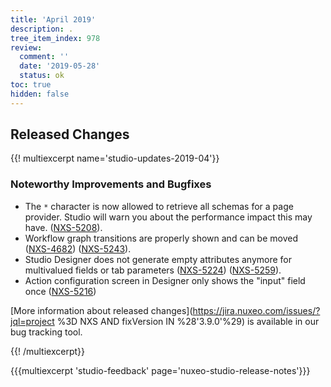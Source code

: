 ```yaml
---
title: 'April 2019'
description: .
tree_item_index: 978
review:
  comment: ''
  date: '2019-05-28'
  status: ok
toc: true
hidden: false
---
```


## Released Changes

{{! multiexcerpt name='studio-updates-2019-04'}}

### Noteworthy Improvements and Bugfixes

- The `*` character is now allowed to retrieve all schemas for a page provider. Studio will warn you about the performance impact this may have. ([NXS-5208](https://jira.nuxeo.com/browse/NXS-5208)).
- Workflow graph transitions are properly shown and can be moved ([NXS-4682](https://jira.nuxeo.com/browse/NXS-4682)) ([NXS-5243](https://jira.nuxeo.com/browse/NXS-5243)).
- Studio Designer does not generate empty attributes anymore for multivalued fields or tab parameters ([NXS-5224](https://jira.nuxeo.com/browse/NXS-5224)) ([NXS-5259](https://jira.nuxeo.com/browse/NXS-5259)).
- Action configuration screen in Designer only shows the "input" field once ([NXS-5216](https://jira.nuxeo.com/browse/NXS-5216))

[More information about released changes](https://jira.nuxeo.com/issues/?jql=project %3D NXS AND fixVersion IN %28'3.9.0'%29) is available in our bug tracking tool.

{{! /multiexcerpt}}

{{{multiexcerpt 'studio-feedback' page='nuxeo-studio-release-notes'}}}
